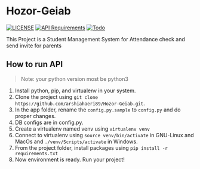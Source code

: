 # Hozor-Geiab

[![LICENSE](https://img.shields.io/badge/LICENSE-GPL--3.0-green)](https://github.com/arshiahaeri89/Hozor-Geiab/blob/master/LICENSE)
[![API Requirements](https://img.shields.io/badge/Requirements-See%20Here-orange)](https://github.com/arshiahaeri89/Hozor-Geiab/blob/master/api/requirements.txt)
[![Todo](https://img.shields.io/badge/Todo-See%20Here-success)](https://github.com/arshiahaeri89/Hozor-Geiab/blob/master/TODO.md)

This Project is a Student Management System for Attendance check and send invite for parents

## How to run API
> Note: your python version most be python3
1. Install python, pip, and virtualenv in your system.
2. Clone the project using `git clone https://github.com/arshiahaeri89/Hozor-Geiab.git`.
3. In the app folder, rename the `config.py.sample` to `config.py` and do proper changes.
4. DB configs are in config.py.
5. Create a virtualenv named venv using `virtualenv venv`
6. Connect to virtualenv using `source venv/bin/activate` in GNU-Linux and MacOs and `./venv/Scripts/activate` in Windows.
7. From the project folder, install packages using `pip install -r requirements.txt`
8. Now environment is ready. Run your project!
